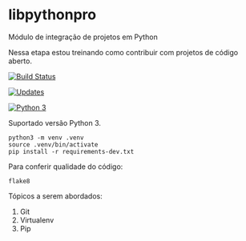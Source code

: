 # libpythonpro
Módulo de integração de projetos em Python

Nessa etapa estou treinando como contribuir com projetos de código aberto.

[![Build Status](https://travis-ci.org/matheuscbs/libpythonpro.svg?branch=main)](https://travis-ci.org/matheuscbs/libpythonpro)

[![Updates](https://pyup.io/repos/github/matheuscbs/libpythonpro/shield.svg)](https://pyup.io/repos/github/matheuscbs/libpythonpro/)

[![Python 3](https://pyup.io/repos/github/matheuscbs/libpythonpro/python-3-shield.svg)](https://pyup.io/repos/github/matheuscbs/libpythonpro/)

Suportado versão Python 3.

```console
python3 -m venv .venv
source .venv/bin/activate
pip install -r requirements-dev.txt
```

Para conferir qualidade do código:
```console
flake8
```

Tópicos a serem abordados:
1. Git
2. Virtualenv
3. Pip
